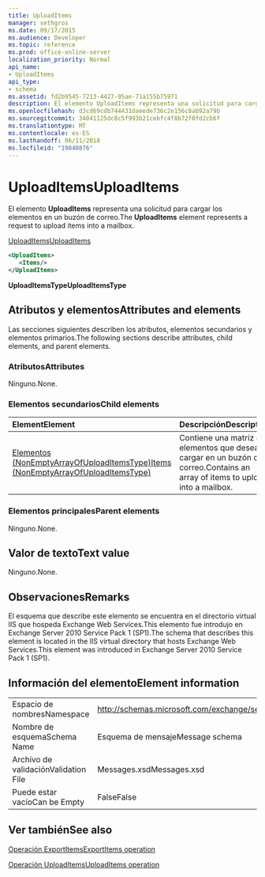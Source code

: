 ```yaml
---
title: UploadItems
manager: sethgros
ms.date: 09/17/2015
ms.audience: Developer
ms.topic: reference
ms.prod: office-online-server
localization_priority: Normal
api_name:
- UploadItems
api_type:
- schema
ms.assetid: fd2b9545-7213-4427-95ae-71a155b75971
description: El elemento UploadItems representa una solicitud para cargar los elementos en un buzón de correo.
ms.openlocfilehash: d3cd69cdb744431daeede736c2e156c8ab92a79b
ms.sourcegitcommit: 34041125dc8c5f993b21cebfc4f8b72f0fd2cb6f
ms.translationtype: MT
ms.contentlocale: es-ES
ms.lasthandoff: 06/11/2018
ms.locfileid: "19840876"
---
```

# <a name="uploaditems"></a><span data-ttu-id="31b15-103">UploadItems</span><span class="sxs-lookup"><span data-stu-id="31b15-103">UploadItems</span></span>

<span data-ttu-id="31b15-104">El elemento **UploadItems** representa una solicitud para cargar los elementos en un buzón de correo.</span><span class="sxs-lookup"><span data-stu-id="31b15-104">The **UploadItems** element represents a request to upload items into a mailbox.</span></span> 
  
[<span data-ttu-id="31b15-105">UploadItems</span><span class="sxs-lookup"><span data-stu-id="31b15-105">UploadItems</span></span>](uploaditems.md)
  
```XML
<UploadItems>
   <Items/>
</UploadItems>
```

 <span data-ttu-id="31b15-106">**UploadItemsType**</span><span class="sxs-lookup"><span data-stu-id="31b15-106">**UploadItemsType**</span></span>
## <a name="attributes-and-elements"></a><span data-ttu-id="31b15-107">Atributos y elementos</span><span class="sxs-lookup"><span data-stu-id="31b15-107">Attributes and elements</span></span>

<span data-ttu-id="31b15-108">Las secciones siguientes describen los atributos, elementos secundarios y elementos primarios.</span><span class="sxs-lookup"><span data-stu-id="31b15-108">The following sections describe attributes, child elements, and parent elements.</span></span>
  
### <a name="attributes"></a><span data-ttu-id="31b15-109">Atributos</span><span class="sxs-lookup"><span data-stu-id="31b15-109">Attributes</span></span>

<span data-ttu-id="31b15-110">Ninguno.</span><span class="sxs-lookup"><span data-stu-id="31b15-110">None.</span></span>
  
### <a name="child-elements"></a><span data-ttu-id="31b15-111">Elementos secundarios</span><span class="sxs-lookup"><span data-stu-id="31b15-111">Child elements</span></span>

|<span data-ttu-id="31b15-112">**Element**</span><span class="sxs-lookup"><span data-stu-id="31b15-112">**Element**</span></span>|<span data-ttu-id="31b15-113">**Descripción**</span><span class="sxs-lookup"><span data-stu-id="31b15-113">**Description**</span></span>|
|:-----|:-----|
|[<span data-ttu-id="31b15-114">Elementos (NonEmptyArrayOfUploadItemsType)</span><span class="sxs-lookup"><span data-stu-id="31b15-114">Items (NonEmptyArrayOfUploadItemsType)</span></span>](items-nonemptyarrayofuploaditemstype.md) <br/> |<span data-ttu-id="31b15-115">Contiene una matriz de elementos que desea cargar en un buzón de correo.</span><span class="sxs-lookup"><span data-stu-id="31b15-115">Contains an array of items to upload into a mailbox.</span></span>  <br/> |
   
### <a name="parent-elements"></a><span data-ttu-id="31b15-116">Elementos principales</span><span class="sxs-lookup"><span data-stu-id="31b15-116">Parent elements</span></span>

<span data-ttu-id="31b15-117">Ninguno.</span><span class="sxs-lookup"><span data-stu-id="31b15-117">None.</span></span>
  
## <a name="text-value"></a><span data-ttu-id="31b15-118">Valor de texto</span><span class="sxs-lookup"><span data-stu-id="31b15-118">Text value</span></span>

<span data-ttu-id="31b15-119">Ninguno.</span><span class="sxs-lookup"><span data-stu-id="31b15-119">None.</span></span>
  
## <a name="remarks"></a><span data-ttu-id="31b15-120">Observaciones</span><span class="sxs-lookup"><span data-stu-id="31b15-120">Remarks</span></span>

<span data-ttu-id="31b15-121">El esquema que describe este elemento se encuentra en el directorio virtual IIS que hospeda Exchange Web Services.This elemento fue introdujo en Exchange Server 2010 Service Pack 1 (SP1).</span><span class="sxs-lookup"><span data-stu-id="31b15-121">The schema that describes this element is located in the IIS virtual directory that hosts Exchange Web Services.This element was introduced in Exchange Server 2010 Service Pack 1 (SP1).</span></span>
  
## <a name="element-information"></a><span data-ttu-id="31b15-122">Información del elemento</span><span class="sxs-lookup"><span data-stu-id="31b15-122">Element information</span></span>

|||
|:-----|:-----|
|<span data-ttu-id="31b15-123">Espacio de nombres</span><span class="sxs-lookup"><span data-stu-id="31b15-123">Namespace</span></span>  <br/> |http://schemas.microsoft.com/exchange/services/2006/messages  <br/> |
|<span data-ttu-id="31b15-124">Nombre de esquema</span><span class="sxs-lookup"><span data-stu-id="31b15-124">Schema Name</span></span>  <br/> |<span data-ttu-id="31b15-125">Esquema de mensaje</span><span class="sxs-lookup"><span data-stu-id="31b15-125">Message schema</span></span>  <br/> |
|<span data-ttu-id="31b15-126">Archivo de validación</span><span class="sxs-lookup"><span data-stu-id="31b15-126">Validation File</span></span>  <br/> |<span data-ttu-id="31b15-127">Messages.xsd</span><span class="sxs-lookup"><span data-stu-id="31b15-127">Messages.xsd</span></span>  <br/> |
|<span data-ttu-id="31b15-128">Puede estar vacío</span><span class="sxs-lookup"><span data-stu-id="31b15-128">Can be Empty</span></span>  <br/> |<span data-ttu-id="31b15-129">False</span><span class="sxs-lookup"><span data-stu-id="31b15-129">False</span></span>  <br/> |
   
## <a name="see-also"></a><span data-ttu-id="31b15-130">Ver también</span><span class="sxs-lookup"><span data-stu-id="31b15-130">See also</span></span>



[<span data-ttu-id="31b15-131">Operación ExportItems</span><span class="sxs-lookup"><span data-stu-id="31b15-131">ExportItems operation</span></span>](exportitems-operation.md)
  
[<span data-ttu-id="31b15-132">Operación UploadItems</span><span class="sxs-lookup"><span data-stu-id="31b15-132">UploadItems operation</span></span>](uploaditems-operation.md)

